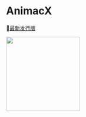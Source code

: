 # AnimacX

🚀[最新发行版](https://github.com/AnimacX/AnimacX/releases/latest)

<a href="https://afdian.net/a/animacx"><img width="200" src="https://pic1.afdiancdn.com/static/img/welcome/button-sponsorme.png" alt=""></a>
